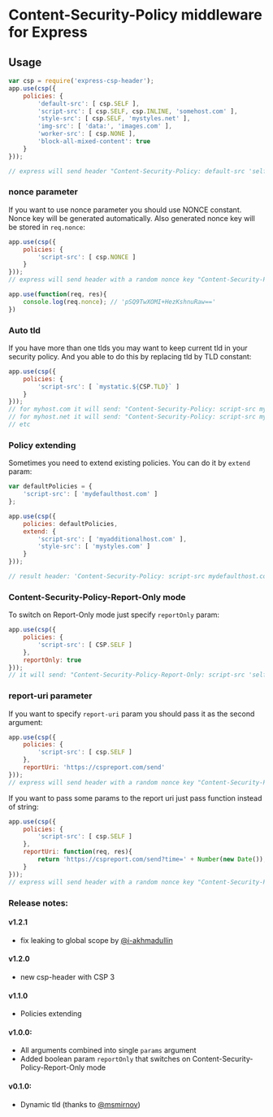 # Content-Security-Policy middleware for Express

## Usage

```js
var csp = require('express-csp-header');
app.use(csp({
    policies: {
        'default-src': [ csp.SELF ],
        'script-src': [ csp.SELF, csp.INLINE, 'somehost.com' ],
        'style-src': [ csp.SELF, 'mystyles.net' ],
        'img-src': [ 'data:', 'images.com' ],
        'worker-src': [ csp.NONE ],
        'block-all-mixed-content': true
    }
}));

// express will send header "Content-Security-Policy: default-src 'self'; script-src 'self' 'unsafe-inline' somehost.com; style-src 'self' mystyles.net; img-src data: images.com; workers-src 'none'; block-all-mixed-content; report-uri https://cspreport.com/send;'
```

### nonce parameter

If you want to use nonce parameter you should use NONCE constant. Nonce key will be generated automatically. Also generated nonce key will be stored in ``req.nonce``:

```js
app.use(csp({
    policies: {
        'script-src': [ csp.NONCE ]
    }
}));
// express will send header with a random nonce key "Content-Security-Policy: script-src 'nonce-pSQ9TwXOMI+HezKshnuRaw==';"

app.use(function(req, res){
    console.log(req.nonce); // 'pSQ9TwXOMI+HezKshnuRaw=='
})
```

### Auto tld

If you have more than one tlds you may want to keep current tld in your security policy. And you able to do this by replacing tld by TLD constant:

```js
app.use(csp({
    policies: {
        'script-src': [ `mystatic.${CSP.TLD}` ]
    }
}));
// for myhost.com it will send: "Content-Security-Policy: script-src mystatic.com;"
// for myhost.net it will send: "Content-Security-Policy: script-src mystatic.net;"
// etc
```

### Policy extending

Sometimes you need to extend existing policies. You can do it by `extend` param:

```js
var defaultPolicies = {
    'script-src': [ 'mydefaulthost.com' ]
};

app.use(csp({
    policies: defaultPolicies,
    extend: {
        'script-src': [ 'myadditionalhost.com' ],
        'style-src': [ 'mystyles.com' ]
    }
}));

// result header: 'Content-Security-Policy: script-src mydefaulthost.com myadditionalhost.com; style-src: mystyles.com;'
```

### Content-Security-Policy-Report-Only mode

To switch on Report-Only mode just specify `reportOnly` param:

```js
app.use(csp({
    policies: {
        'script-src': [ CSP.SELF ]
    },
    reportOnly: true
}));
// it will send: "Content-Security-Policy-Report-Only: script-src 'self';"
```

### report-uri parameter

If you want to specify ``report-uri`` param you should pass it as the second argument:

```js
app.use(csp({
    policies: {
        'script-src': [ csp.SELF ]
    },
    reportUri: 'https://cspreport.com/send'
}));
// express will send header with a random nonce key "Content-Security-Policy: script-src 'self'; report-uri https://cspreport.com/send;"
```

If you want to pass some params to the report uri just pass function instead of string:

```js
app.use(csp({
    policies: {
        'script-src': [ csp.SELF ]
    },
    reportUri: function(req, res){
        return 'https://cspreport.com/send?time=' + Number(new Date());
    }
}));
// express will send header with a random nonce key "Content-Security-Policy: script-src 'self'; report-uri https://cspreport.com/send?time=1460467355592;"
```

### Release notes:

#### v1.2.1
 * fix leaking to global scope by [@i-akhmadullin](https://github.com/i-akhmadullin)

#### v1.2.0
 * new csp-header with CSP 3

#### v1.1.0
 * Policies extending

#### v1.0.0:

 * All arguments combined into single ``params`` argument
 * Added boolean param ``reportOnly`` that switches on Content-Security-Policy-Report-Only mode

#### v0.1.0:
 * Dynamic tld (thanks to [@msmirnov](https://github.com/msmirnov))
